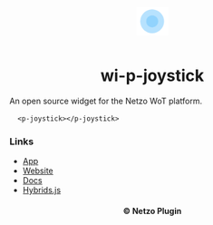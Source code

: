 <div align="center">
  <a href="https://netzo.io" target="_blank" >
    <img height="50" src="https://raw.githubusercontent.com/netzoio/netzo/main/packages/plugins/plugins/widgets/wi-p-joystick/src/assets/icon.png" style="margin: 12px 0px" />
  </a>

  <h1>wi-p-joystick</h1>
</div>

An open source widget for the Netzo WoT platform.

```showcase
  <p-joystick></p-joystick>
```

### Links

- [App](https://app.netzo.io)
- [Website](https://netzo.io)
- [Docs](https://docs.netzo.io)
- [Hybrids.js](https://hybrids.js.org)

<div align="center">
  <h4>© Netzo Plugin</h4>
</div>
